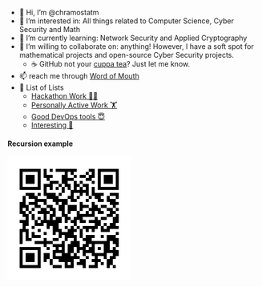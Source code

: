 - 👋 Hi, I’m @chramostatm
- 👀 I’m interested in: All things related to Computer Science, Cyber Security and Math
- 🌱 I’m currently learning: Network Security and Applied Cryptography
- 💞️ I’m willing to collaborate on: anything! However, I have a soft spot for mathematical projects and open-source Cyber Security projects.
  - ☕️ GitHub not your [cuppa tea](https://www.youtube.com/watch?v=rt1nlqJP2Ls)? Just let me know.
- 📫 reach me through [Word of Mouth](https://www.youtube.com/watch?v=E_IQeoy94OI)
- 📃 List of Lists 
  - [Hackathon Work 🐱‍💻](https://github.com/stars/chramostatm/lists/hackathon-work)
  - [Personally Active Work 🏋️](https://github.com/stars/chramostatm/lists/personally-active-work)
  - [Good DevOps tools 😇](https://github.com/stars/chramostatm/lists/good-devops-tools)
  - [Interesting 🤔](https://github.com/stars/chramostatm/lists/interesting)
#### Recursion example
![GitHub Profile](./githubProfile.png)

  <!-- - []() -->

<!---
chramostatm/chramostatm is a ✨ special ✨ repository because its `README.md` (this file) appears on your GitHub profile.
You can click the Preview link to take a look at your changes.
--->
